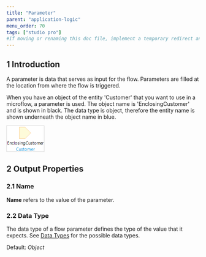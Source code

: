```yaml
---
title: "Parameter"
parent: "application-logic"
menu_order: 70
tags: ["studio pro"]
#If moving or renaming this doc file, implement a temporary redirect and let the respective team know they should update the URL in the product. See Mapping to Products for more details.
---
```


## 1 Introduction

A parameter is data that serves as input for the flow. Parameters are filled at the location from where the flow is triggered.

When you have an object of the entity 'Customer' that you want to use in a microflow, a parameter is used. The object name is 'EnclosingCustomer' and is shown in black. The data type is object, therefore the entity name is shown underneath the object name in blue.

![](attachments/819203/917903.png)

## 2 Output Properties

### 2.1 Name

**Name** refers to the value of the parameter.

### 2.2 Data Type

The data type of a flow parameter defines the type of the value that it expects. See [Data Types](data-types) for the possible data types.

Default: *Object*
